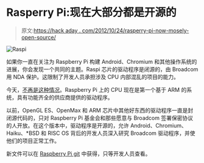 # Rasperry Pi:现在大部分都是开源的

> 原文:[https://hack aday . com/2012/10/24/rasperry-pi-now-mosely-open-source/](https://hackaday.com/2012/10/24/rasperry-pi-now-mostly-open-source/)

![](../Images/0f7b1507b9cff9526ea22f3c978fbf7c.png "Raspi")

如果你一直在关注为 Raspberry Pi 构建 Android、Chromium 和其他操作系统的进展，你会发现一个共同的主题。Raspi 芯片的驱动程序是闭源的，由 Broadcom 用 NDA 保护。这限制了开发人员承担涉及 CPU 内部混乱的项目的能力。

今天，[不再是这种情况](http://www.raspberrypi.org/archives/2221)。Raspberry Pi 上的 CPU 现在是第一个基于 ARM 的系统，具有功能齐全的供应商提供的驱动程序。

以前，OpenGL ES、OpenMax 和 ARM 芯片中其他好东西的驱动程序一直是封闭源代码的，只对 Raspberry Pi 基金会和那些愿意与 Broadcom 签署保密协议的人开放。在这个版本中，驱动程序是开源的，允许 Android、Chromium、Haiku、*BSD 和 RISC OS 背后的开发人员深入研究 Broadcom 驱动程序，并使他们的项目正常工作。

新文件可以在 [Raspberry Pi git](https://github.com/raspberrypi/userland) 中获得，只等开发人员查看。